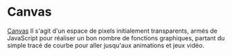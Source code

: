 # Canvas

[Canvas](https://developer.mozilla.org/en-US/docs/Web/HTML/Element/canvas) Il s'agit d'un espace de pixels initialement transparents, armés de JavaScript pour réaliser un bon nombre de fonctions graphiques, partant du simple tracé de courbe pour aller jusqu'aux animations et jeux vidéo.

